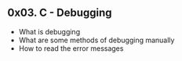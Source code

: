 ## 0x03. C - Debugging
* What is debugging
* What are some methods of debugging manually
* How to read the error messages

